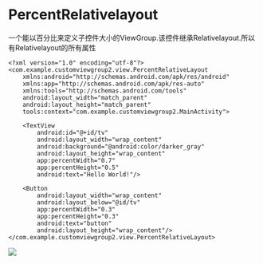 # PercentRelativelayout

一个能以百分比来定义子控件大小的ViewGroup.该控件继承Relativelayout.所以有Relativelayout的所有属性

	<?xml version="1.0" encoding="utf-8"?>
	<com.example.customviewgroup2.view.PercentRelativeLayout
	    xmlns:android="http://schemas.android.com/apk/res/android"
	    xmlns:app="http://schemas.android.com/apk/res-auto"
	    xmlns:tools="http://schemas.android.com/tools"
	    android:layout_width="match_parent"
	    android:layout_height="match_parent"
	    tools:context="com.example.customviewgroup2.MainActivity">
	
	    <TextView
	        android:id="@+id/tv"
	        android:layout_width="wrap_content"
	        android:background="@android:color/darker_gray"
	        android:layout_height="wrap_content"
	        app:percentWidth="0.7"
	        app:percentHeight="0.5"
	        android:text="Hello World!"/>
	    
	    <Button
	        android:layout_width="wrap_content"
	        android:layout_below="@id/tv"
	        app:percentWidth="0.3"
	        app:percentHeight="0.3"
	        android:text="button"
	        android:layout_height="wrap_content"/>
	</com.example.customviewgroup2.view.PercentRelativeLayout>

![](http://i.imgur.com/CxIMxbm.jpg)



